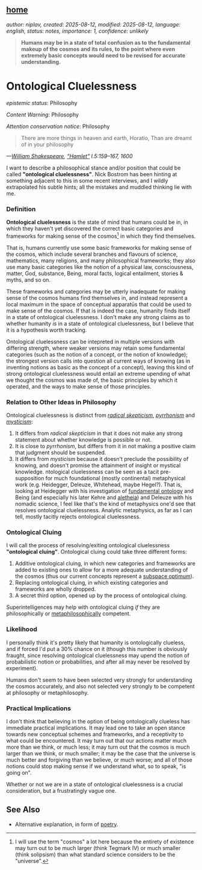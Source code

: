 [home](./index.md)
-------------------

*author: niplav, created: 2025-08-12, modified: 2025-08-12, language: english, status: notes, importance: 1, confidence: unlikely*

> __Humans may be in a state of total confusion as to the fundamental
makeup of the cosmos and its rules, to the point where even extremely
basic concepts would need to be revised for accurate understanding.__

Ontological Cluelessness
=========================

*epistemic status*: Philosophy

*Content Warning*: Philosophy

*Attention conservation notice*: Philosophy

> There are more things in heaven and earth, Horatio, Than are dreamt
of in your philosophy

*—[William Shakespeare](https://en.wikipedia.org/wiki/William_Shakespeare), [“Hamlet”](https://en.wikipedia.org/wiki/Hamlet) I.5:159–167, 1600*

I want to describe a philosophical stance and/or position that could
be called __"ontological cluelessness"__.<!--TODO: or __"metaphysical
cluelessness"__?--> Nick Bostrom has been hinting at something adjacent to
this in some recent interviews<!--TODO: link-->, and I wildly extrapolated
his subtle hints; all the mistakes and muddled thinking lie with me.

### Definition

__Ontological cluelessness__ is the state of mind that humans could be
in, in which they haven't yet discovered the correct basic categories
and frameworks for making sense of the cosmos[^terminology] in which
they find themselves.

[^terminology]: I will use the term "cosmos" a lot here because the entirety of existence may turn out to be much larger (think Tegmark IV) or much smaller (think solipsism) than what standard science considers to be the "universe".

That is, humans currently use some basic frameworks for making sense
of the cosmos, which include several branches and flavours of science,
mathematics, many religions, and many philosophical frameworks; they
also use many basic categories like the notion of a physical law,
consciousness, matter, God, substance, Being, moral facts, logical
entailment, stories & myths, and so on.

These frameworks and categories may be utterly inadequate for making
sense of the cosmos humans find themselves in, and instead represent a
local maximum in the space of conceptual apparatūs that could be used
to make sense of the cosmos. If that is indeed the case, humanity finds
itself in a state of ontological cluelessness. I don't make any strong
claims as to whether humanity *is* in a state of ontological cluelessness,
but I believe that it is a hypothesis worth tracking.

Ontological cluelessness can be intepreted in multiple versions with
differing strength, where weaker versions may retain some fundamental
categories (such as the notion of a concept, or the notion of knowledge);
the strongest version calls into question all current ways of knowing
(as in inventing notions as basic as the concept of a concept), leaving
this kind of strong ontological cluelessness would entail an extreme
upending of what we thought the cosmos was made of, the basic principles
by which it operated, and the ways to make sense of those principles.

### Relation to Other Ideas in Philosophy

Ontological cluelessness is distinct from [*radical
skepticism*](https://en.wikipedia.org/wiki/Radical_skepticism),
[*pyrrhonism*](https://en.wikipedia.org/wiki/Pyrrhonism) and
[*mysticism*](https://en.wikipedia.org/wiki/Mysticism):

<!--Rework the stuff below-->

1. It differs from *radical skepticism* in that it does not make any strong statement about whether knowledge is possible or not.
2. It is close to *pyrrhonism*, but differs from it in not making a positive claim that judgment should be suspended.
3. It differs from *mysticism* because it doesn't preclude the possibility of knowing, and doesn't promise the attainment of insight or mystical knowledge.
ntological cluelessness can be seen as a tacit pre-supposition
for much foundational (mostly continental) metaphysical work
(e.g. Heidegger, Deleuze, Whitehead, maybe Hegel?). That is,
looking at Heidegger with his investigation of [fundamental
ontology](https://en.wikipedia.org/wiki/Fundamental_ontology)
and Being (and especially his later Kehre and
[aletheia](https://en.wikipedia.org/wiki/Aletheia)) and Deleuze with
his nomadic science, I feel like that's the kind of metaphysics one'd
see that resolves ontological cluelessness. Analytic metaphysics, as
far as I can tell, mostly tacitly rejects ontological cluelessness.

### Ontological Cluing

I will call the process of resolving/exiting ontological cluelessness
__"ontological cluing"__. Ontological cluing could take three different
forms:

1. Additive ontological cluing, in which new categories and frameworks are added to existing ones to allow for a more adequate understanding of the cosmos (thus our current concepts represent a [subspace optimum](https://www.lesswrong.com/posts/yuP4D4Pz79uyPS9KW)).
2. Replacing ontological cluing, in which existing categories and frameworks are wholly dropped.
3. A secret third option, opened up by the process of ontological cluing.

Superintelligences may help with
ontological cluing *if* they are philosophically or
[metaphilosophically](https://www.lesswrong.com/posts/fJqP9WcnHXBRBeiBg/meta-questions-about-metaphilosophy)
competent.

### Likelihood

I personally think it's pretty likely that humanity is ontologically
clueless, and if forced I'd put a 30% chance on it (though this number
is obviously fraught, since resolving ontological cluelessness may upend
the notion of probabilistic notion or probabilities, and after all may
never be resolved by experiment).

Humans don't seem to have been selected very strongly for understanding
the cosmos accurately, and also not selected very strongly to be competent
at philosophy or metaphilosophy.

### Practical Implications

I don't think that believing in the option of being ontologically clueless
has immediate practical implications. It may lead one to take an open
stance towards new conceptual schemes and frameworks, and a receptivity
to what could be encountered. It may turn out that our actions matter
much more than we think, or much less; it may turn out that the cosmos
is much larger than we think, or much smaller; it may be the case that
the universe is much better and forgiving than we believe, or much worse;
and all of those notions could stop making sense if we understand what,
so to speak, "is going on".

Whether or not we are in a state of ontological cluelessness is
a crucial consideration<!--TODO: link-->, but a frustratingly
vague one.

<!--https://openrouter.ai/chat?room=orc-1753280867-yMbMjAjTGt2PRGrqrk3z-->

See Also
---------

* Alternative explanation, in form of [poetry](./microfiction.html#The_Open_Sky).
